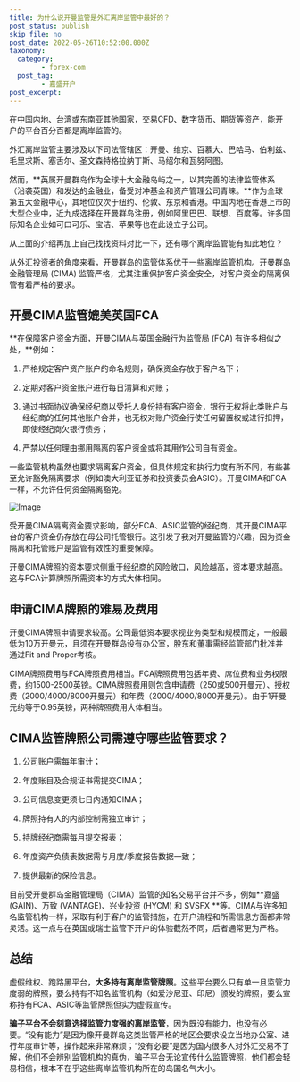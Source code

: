 ```yaml
---
title: 为什么说开曼监管是外汇离岸监管中最好的？
post_status: publish
skip_file: no
post_date: 2022-05-26T10:52:00.000Z
taxonomy:
  category:
        - forex-com
  post_tag:
        - 嘉盛开户
post_excerpt: 
---
```

在中国内地、台湾或东南亚其他国家，交易CFD、数字货币、期货等资产，能开户的平台百分百都是离岸监管的。

外汇离岸监管主要涉及以下司法管辖区：开曼、维京、百慕大、巴哈马、伯利兹、毛里求斯、塞舌尔、圣文森特格拉纳丁斯、马绍尔和瓦努阿图。

然而，**英属开曼群岛作为全球十大金融岛屿之一，以其完善的法律监管体系（沿袭英国）和发达的金融业，备受对冲基金和资产管理公司青睐。**作为全球第五大金融中心，其地位仅次于纽约、伦敦、东京和香港。中国内地在香港上市的大型企业中，近九成选择在开曼群岛注册，例如阿里巴巴、联想、百度等。许多国际知名企业如可口可乐、宝洁、苹果等也在此设立子公司。

从上面的介绍再加上自己找找资料对比一下，还有哪个离岸监管能有如此地位？

从外汇投资者的角度来看，开曼群岛的监管体系优于一些离岸监管机构。开曼群岛金融管理局 (CIMA) 监管严格，尤其注重保护客户资金安全，对客户资金的隔离保管有着严格的要求。

## 开曼CIMA监管媲美英国FCA

**在保障客户资金方面，开曼CIMA与英国金融行为监管局 (FCA) 有许多相似之处，**例如：

1. 严格规定客户资产账户的命名规则，确保资金存放于客户名下；

1. 定期对客户资金账户进行每日清算和对账；

1. 通过书面协议确保经纪商以受托人身份持有客户资金，银行无权将此类账户与经纪商的任何其他账户合并，也无权对账户资金行使任何留置权或进行扣押，即使经纪商欠银行债务；

1. 严禁以任何理由挪用隔离的客户资金或将其用作公司自有资金。

一些监管机构虽然也要求隔离客户资金，但具体规定和执行力度有所不同，有些甚至允许豁免隔离要求（例如澳大利亚证券和投资委员会ASIC）。开曼CIMA和FCA一样，不允许任何资金隔离豁免。

![Image](https://prod-files-secure.s3.us-west-2.amazonaws.com/39ed1227-6d7d-4570-be36-9ccd4a2c4241/bd849744-3fcb-4a37-8312-357962c8f065/image.png?X-Amz-Algorithm=AWS4-HMAC-SHA256&X-Amz-Content-Sha256=UNSIGNED-PAYLOAD&X-Amz-Credential=ASIAZI2LB466RO3H3YVD%2F20250419%2Fus-west-2%2Fs3%2Faws4_request&X-Amz-Date=20250419T101353Z&X-Amz-Expires=3600&X-Amz-Security-Token=IQoJb3JpZ2luX2VjEP7%2F%2F%2F%2F%2F%2F%2F%2F%2F%2FwEaCXVzLXdlc3QtMiJIMEYCIQCCxhoGh0yeSla%2Bl4rlVSbXFo%2BZ9iUYWP4iE70p4XM0KwIhALiokqNp85MAakV%2BlRCPzMWOXnjk5R4s5BV%2BlPDTo%2FPXKogECIf%2F%2F%2F%2F%2F%2F%2F%2F%2F%2FwEQABoMNjM3NDIzMTgzODA1Igwu7cQeIbHTdZv4P4Aq3AODcDzfnKh6D6ZweuctOwfHbWR5HugwrXv3BhaEZgvpW6FFvWw9BWSJ%2BiCcqMPXawGy5zE1P4tqpJ0CFiD4muAjO%2Fqqe4ljik%2B4g%2B%2BmV9h5nzvX%2F8C4Jpm5wdHTnDRDo%2FJjNXYmWMxgDzCvF42M7w8gXiG4Njafn3cVVJzLNeO7tbvtqfVpjrnjhlG9cDLYO50YjdGb5dmhO6pyAN7lMLjFwuqc8Xnc%2BoRXEX2ZWKoZKqVmT0b9ceJdu%2BhSW57YR3UK8qSCM5dQrg8kKhxR60qQrAaRyFrXWiN6A0ZJORsjb8X3mFA3baQ2T7Ow9Ca84xBJekuNb6L%2FGaqdpywiXGG1SQuIllKvQk8PbLGX6zsOCPT2REhXyfOYgCRpJ8ihkwkFNjoGK%2FUvMNKLKDUoqk5gX%2FNePrnX7H0HppU1T3OXDHQHn89D8weIKge6WXbu2CR9VFrty8DWkX79Z7F5im3Gmoi2xkGsVYLeffyGSzWQdtDfuGCdhz%2BDdeg0FbH182GQ71mBKvd5hNkfloo2MzwcbnQ%2FTxTva1iWsSkxQ3TLaEKRxZjyO24klEpd176uA49uWhMPwiaHv7X%2B8NilCZzIGxdemYKEeNRQrWboEW9bnARzTF5p3TMnpMQVyjDu%2BozABjqkAZRhnbS4fL0x6zcM6SN2jsFQttomDJQeWFlZy8F5peh5RSQjYF43bwiQt2uEuFbpTbQtOffC8hZwit2LIgo17KpfqwsMYmkD5oVPKZNuFLzVQLT6ns2nU6Lvztgm0XGnLV0LpZQbX%2BQC8eVpwcgTFgLxTLcpFcFtWNcw95trEkwWV8aHrFSUh4RAFg2muM2EZvRyl374kbOARmF2Plvr5Lg%2Bq6oi&X-Amz-Signature=1d5b9d95da206b0d754d2f224e93c7a9378e36d3294d487a38f5d91acbe97d27&X-Amz-SignedHeaders=host&x-id=GetObject)

受开曼CIMA隔离资金要求影响，部分FCA、ASIC监管的经纪商，其开曼CIMA平台的客户资金仍存放在母公司托管银行。这引发了我对开曼监管的兴趣，因为资金隔离和托管账户是监管有效性的重要保障。

开曼CIMA牌照的资本要求侧重于经纪商的风险敞口，风险越高，资本要求越高。这与FCA计算牌照所需资本的方式大体相同。

## **申请CIMA牌照的难易及费用**

开曼CIMA牌照申请要求较高。公司最低资本要求视业务类型和规模而定，一般最低为10万开曼元，且须在开曼群岛设有办公室，股东和董事需经监管部门批准并通过Fit and Proper考核。

CIMA牌照费用与FCA牌照费用相当。FCA牌照费用包括年费、席位费和业务权限费，约1500-2500英镑。CIMA牌照费用则包含申请费（250或500开曼元）、授权费（2000/4000/8000开曼元）和年费（2000/4000/8000开曼元）。由于1开曼元约等于0.95英镑，两种牌照费用大体相当。

## CIMA监管牌照公司需遵守哪些监管要求？

1. 公司账户需每年审计；

1. 年度账目及合规证书需提交CIMA；

1. 公司信息变更须七日内通知CIMA；

1. 牌照持有人的内部控制需独立审计；

1. 持牌经纪商需每月提交报表；

1. 年度资产负债表数据需与月度/季度报告数据一致；

1. 提供最新的保险信息。

目前受开曼群岛金融管理局（CIMA）监管的知名交易平台并不多，例如**嘉盛 (GAIN)、万致 (VANTAGE)、兴业投资 (HYCM) 和 SVSFX **等。CIMA与许多知名监管机构一样，采取有利于客户的监管措施，在开户流程和所需信息方面都非常灵活。这一点与在英国或瑞士监管下开户的体验截然不同，后者通常更为严格。

## 总结

虚假维权、跑路黑平台，**大多持有离岸监管牌照**。这些平台要么只有单一且监管力度弱的牌照，要么持有不知名监管机构（如爱沙尼亚、印尼）颁发的牌照，要么宣称持有FCA、ASIC等监管牌照但实为虚假宣传。

**骗子平台不会刻意选择监管力度强的离岸监管**，因为既没有能力，也没有必要。“没有能力”是因为像开曼群岛这类监管严格的地区会要求设立当地办公室、进行年度审计等，操作起来非常麻烦；“没有必要”是因为国内很多人对外汇交易不了解，他们不会辨别监管机构的真伪，骗子平台无论宣传什么监管牌照，他们都会轻易相信，根本不在乎这些离岸监管机构所在的岛国名气大小。